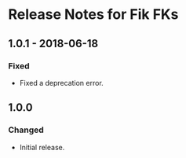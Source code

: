 # Release Notes for Fik FKs

## 1.0.1 - 2018-06-18

### Fixed
- Fixed a deprecation error.

## 1.0.0

### Changed
- Initial release.
